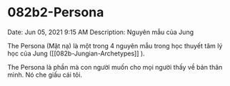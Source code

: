 # 082b2-Persona

Date: Jun 05, 2021 9:15 AM
Description: Nguyên mẫu của Jung

The Persona (Mặt nạ) là một trong 4 nguyên mẫu trong học thuyết tâm lý học của Jung ([[082b-Jungian-Archetypes]] ). 

The Persona là phần mà con người muốn cho mọi người thấy về bản thân mình. Nó che giấu cái tôi.